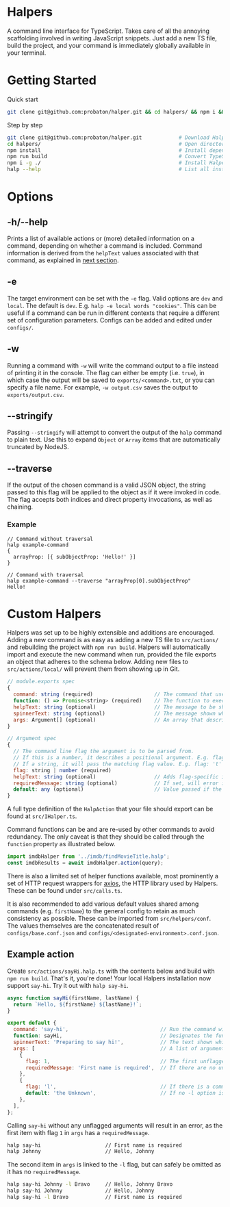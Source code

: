 # **Halpers**
A command line interface for TypeScript. Takes care of all the annoying scaffolding involved in writing JavaScript snippets. Just add a new TS file, build the project, and your command is immediately globally available in your terminal. 

# Getting Started
Quick start
```bash
git clone git@github.com:probaton/halper.git && cd halpers/ && npm i && npm run build && npm i -g ./ && halp --help
```

Step by step
```bash
git clone git@github.com:probaton/halper.git            # Download Halpers
cd halpers/                                             # Open directory
npm install                                             # Install dependencies
npm run build                                           # Convert TypeScript to JavaScript
npm i -g ./                                             # Install Halpers as a global command line shortcut
halp --help                                             # List all installed Halpers
```

# Options
## -h/--help
Prints a list of available actions or (more) detailed information on a command, depending on whether a command is included. Command information is derived from the `helpText` values associated with that command, as explained in [next section](#contributing).

## -e
The target environment can be set with the `-e` flag. Valid options are `dev` and `local`. The default is `dev`. E.g. `halp -e local words "cookies"`. This can be useful if a command can be run in different contexts that require a different set of configuration parameters. Configs can be added and edited under `configs/`.

## -w
Running a command with `-w` will write the command output to a file instead of printing it in the console. The flag can either be empty (i.e. `true`), in which case the output will be saved to `exports/<command>.txt`, or you can specify a file name. For example, `-w output.csv` saves the output to `exports/output.csv`.  

## --stringify
Passing `--stringify` will attempt to convert the output of the `halp` command to plain text. Use this to expand `Object` or `Array` items that are automatically truncated by NodeJS. 

## --traverse
If the output of the chosen command is a valid JSON object, the string passed to this flag will be applied to the object as if it were invoked in code. The flag accepts both indices and direct property invocations, as well as chaining. 

### Example
```
// Command without traversal
halp example-command
{
  arrayProp: [{ subObjectProp: 'Hello!' }]
}

// Command with traversal
halp example-command --traverse "arrayProp[0].subObjectProp"
Hello!
```


# Custom Halpers
Halpers was set up to be highly extensible and additions are encouraged. Adding a new command is as easy as adding a new TS file to `src/actions/` and rebuilding the project with `npm run build`. Halpers will automatically import and execute the new command when run, provided the file exports an object that adheres to the schema below. Adding new files to `src/actions/local/` will prevent them from showing up in Git. 
```javascript
// module.exports spec
{
  command: string (required)                    // The command that users should type to execute your action. E.g. 'words'.
  function: () => Promise<string> (required)    // The function to execute. This function should return a Promise that culminates in a string, which is what Halpers will output to stdout.
  helpText: string (optional)                   // The message to be shown when the user calls `halp <command> --help`. 
  spinnerText: string (optional)                // The message shown while the command is being processed. Defaults to 'Processing'.
  args: Argument[] (optional)                   // An array that describes the arguments that are to be passed to the function. Arguments will be passed in the order they are listed here. 
}

// Argument spec
{
  // The command line flag the argument is to be parsed from. 
  // If this is a number, it describes a positional argument. E.g. flag: 1 will pass 'cookies' for the command halp words 'cookies'. 
  // If a string, it will pass the matching flag value. E.g. flag: 't' will pass 'things' for the command halp halp proc -t things.
  flag: string | number (required)
  helpText: string (optional)                   // Adds flag-specific information to the output of `halp <command> --help`.
  requiredMessage: string (optional)            // If set, will error if the argument is missing with the provided message. Supersedes the default property.
  default: any (optional)                       // Value passed if the flag value is left empty. Is superseded by requiredMessage.
}
```

A full type definition of the `HalpAction` that your file should export can be found at `src/IHalper.ts`. 

Command functions can be and are re-used by other commands to avoid redundancy. The only caveat is that they should be called through the `function` property as illustrated below.
```javascript
import imdbHalper from '../imdb/findMovieTitle.halp';
const imdbResults = await imdbHalper.action(query);
```

There is also a limited set of helper functions available, most prominently a set of HTTP request wrappers for [axios](https://www.npmjs.com/package/axios), the HTTP library used by Halpers. These can be found under `src/calls.ts`. 

It is also recommended to add various default values shared among commands (e.g. `firstName`) to the general config to retain as much consistency as possible. These can be imported from `src/helpers/conf`. The values themselves are the concatenated result of `configs/base.conf.json` and `configs/<designated-environment>.conf.json`. 

## Example action
Create `src/actions/sayHi.halp.ts` with the contents below and build with `npm run build`. That's it, you're done! Your local Halpers installation now support `say-hi`. Try it out with `halp say-hi`.
```javascript
async function sayHi(firstName, lastName) {
  return `Hello, ${firstName} ${lastName}!`;
}

export default {
  command: 'say-hi',                              // Run the command with `halp say-hi`.
  function: sayHi,                                // Designates the function above as the one to call.
  spinnerText: 'Preparing to say hi!',            // The text shown while the action is being processed.
  args: [                                         // A list of arguments that maps to `firstName` and `lastName` above.
    {
      flag: 1,                                    // The first unflagged command line argument will be passed to `firstName`.
      requiredMessage: 'First name is required',  // If there are no unflagged arguments, this error will be thrown.
    },
    {
      flag: 'l',                                  // If there is a command line argument flagged with `-l` it will be passed as `lastName`.
      default: 'the Unknown',                     // If no -l option is passed, `lastName` will default to "the Unknown".
    },
  ],
};
```

Calling `say-hi` without any unflagged arguments will result in an error, as the first item with flag `1` in `args` has a `requiredMessage`.
```bash
halp say-hi                     // First name is required
halp Johnny                     // Hello, Johnny
```
The second item in `args` is linked to the `-l` flag, but can safely be omitted as it has no `requiredMessage`.
```bash
halp say-hi Johnny -l Bravo     // Hello, Johnny Bravo
halp say-hi Johnny              // Hello, Johnny
halp say-hi -l Bravo            // First name is required
```